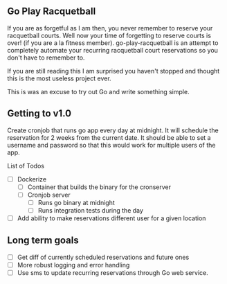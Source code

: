 ## Go Play Racquetball

If you are as forgetful as I am then, you never remember to reserve your racquetball courts.  Well now your time of forgetting to reserve courts 
is over! (if you are a la fitness member).  go-play-racquetball is an attempt to completely automate your recurring racquetball court reservations so
you don't have to remember to.  

If you are still reading this I am surprised you haven't stopped and thought this is the most useless project ever.

This is was an excuse to try out Go and write something simple.

## Getting to v1.0

Create cronjob that runs go app every day at midnight.  It will schedule the reservation for 2 weeks from the current date.  It should be able to set a username and password so that this would work for multiple users of the app.

List of Todos
- [ ] Dockerize
  - [ ] Container that builds the binary for the cronserver
  - [ ] Cronjob server
    - [ ] Runs go binary at midnight
    - [ ] Runs integration tests during the day
- [ ] Add ability to make reservations different user for a given location

## Long term goals
- [ ] Get diff of currently scheduled reservations and future ones
- [ ] More robust logging and error handling
- [ ] Use sms to update recurring reservations through Go web service.
